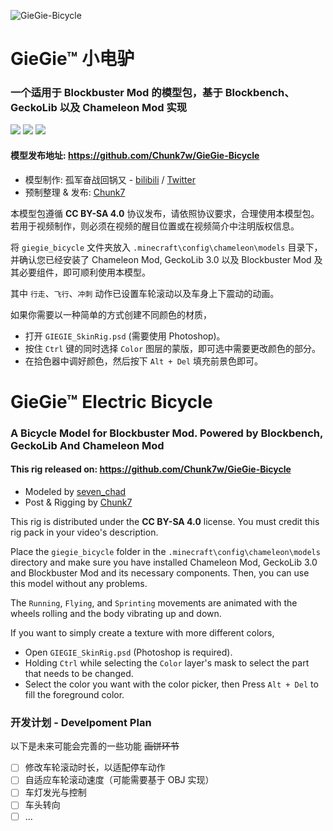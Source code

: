 ![GieGie-Bicycle](https://socialify.git.ci/Chunk7w/GieGie-Bicycle/image?description=1&descriptionEditable=A%20Bicycle%20Model%20for%20Blockbuster%20Mod.%20Powered%20by%20Blockbench%2C%20GeckoLib%20And%20Chameleon%20Mod&font=Inter&issues=1&logo=https%3A%2F%2Fi.loli.net%2F2021%2F05%2F07%2FSTvglVPZhXM15J9.png&owner=1&pattern=Plus&stargazers=1&theme=Light)

# GieGie™ 小电驴

### 一个适用于 Blockbuster Mod 的模型包，基于 Blockbench、GeckoLib 以及 Chameleon Mod 实现

[![](https://img.shields.io/badge/LICENSE-CC%20BY--SA%204.0-orange?style=for-the-badge)](https://creativecommons.org/licenses/by-sa/4.0/)
[![](https://img.shields.io/badge/Applicable%20to-Blockbuster%20mod-lightgrey?style=for-the-badge)](https://github.com/mchorse/blockbuster)
[![](https://img.shields.io/badge/下载%20--%20RELEASE-%20v0.4--beta-green?style=for-the-badge&logo=Git-LFS)](https://github.com/Chunk7w/GieGie-Bicycle/releases)

#### 模型发布地址: https://github.com/Chunk7w/GieGie-Bicycle

* 模型制作: 孤军奋战回锅又 - [bilibili](https://space.bilibili.com/3187710) / [Twitter](https://twitter.com/seven_chad)
* 预制整理 & 发布: [Chunk7](https://blog.chunk7.ml/)

本模型包遵循 **CC BY-SA 4.0** 协议发布，请依照协议要求，合理使用本模型包。若用于视频制作，则必须在视频的醒目位置或在视频简介中注明版权信息。

将 `giegie_bicycle` 文件夹放入 `.minecraft\config\chameleon\models` 目录下，并确认您已经安装了 Chameleon Mod, GeckoLib 3.0 以及 Blockbuster Mod 及其必要组件，即可顺利使用本模型。

其中 `行走`、`飞行`、`冲刺` 动作已设置车轮滚动以及车身上下震动的动画。

如果你需要以一种简单的方式创建不同颜色的材质，
- 打开 `GIEGIE_SkinRig.psd` (需要使用 Photoshop)。
- 按住 `Ctrl` 键的同时选择 `Color` 图层的蒙版，即可选中需要更改颜色的部分。
- 在拾色器中调好颜色，然后按下 `Alt + Del` 填充前景色即可。



# GieGie™ Electric Bicycle

### A Bicycle Model for Blockbuster Mod. Powered by Blockbench, GeckoLib And Chameleon Mod

#### This rig released on: https://github.com/Chunk7w/GieGie-Bicycle

* Modeled by [seven_chad](https://twitter.com/seven_chad)
* Post & Rigging by [Chunk7](https://blog.chunk7.ml/)

This rig is distributed under the **CC BY-SA 4.0** license. You must credit this rig pack in your video's description.

Place the `giegie_bicycle` folder in the `.minecraft\config\chameleon\models` directory and make sure you have installed Chameleon Mod, GeckoLib 3.0 and Blockbuster Mod and its necessary components. Then, you can use this model without any problems.

The `Running`, `Flying`, and `Sprinting` movements are animated with the wheels rolling and the body vibrating up and down.

If you want to simply create a texture with more different colors,
- Open `GIEGIE_SkinRig.psd` (Photoshop is required).
- Holding `Ctrl` while selecting the `Color` layer's mask to select the part that needs to be changed.
- Select the color you want with the color picker, then Press `Alt + Del` to fill the foreground color.

### 开发计划 - Develpoment Plan
以下是未来可能会完善的一些功能 ~~画饼环节~~
- [ ] 修改车轮滚动时长，以适配停车动作
- [ ] 自适应车轮滚动速度（可能需要基于 OBJ 实现）
- [ ] 车灯发光与控制
- [ ] 车头转向
- [ ] ...
